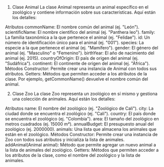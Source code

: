 1. Clase Animal
La clase Animal representa un animal específico en el zoológico y contiene información sobre sus características. Aquí están los detalles:

Atributos
commonName: El nombre común del animal (ej. "León").
scientificName: El nombre científico del animal (ej. "Panthera leo").
family: La familia taxonómica a la que pertenece el animal (ej. "Felidae").
id: Un número de identificación único para el animal (ej. "001").
species: La especie a la que pertenece el animal (ej. "Mamífero").
gender: El género del animal (ej. "Masculino" o "Femenino").
birthYear: El año de nacimiento del animal (ej. 2015).
countryOfOrigin: El país de origen del animal (ej. "Sudáfrica").
continent: El continente de origen del animal (ej. "África").
Métodos
Constructor: Permite crear una instancia de Animal con todos sus atributos.
Getters: Métodos que permiten acceder a los atributos de la clase. Por ejemplo, getCommonName() devuelve el nombre común del animal.



2. Clase Zoo
La clase Zoo representa un zoológico en sí mismo y gestiona una colección de animales. Aquí están los detalles:

Atributos
name: El nombre del zoológico (ej. "Zoológico de Cali").
city: La ciudad donde se encuentra el zoológico (ej. "Cali").
country: El país donde se encuentra el zoológico (ej. "Colombia").
area: El tamaño del zoológico en metros cuadrados (ej. 15000 m²).
annualBudget: El presupuesto anual del zoológico (ej. 2000000).
animals: Una lista que almacena los animales que están en el zoológico.
Métodos
Constructor: Permite crear una instancia de Zoo con todos sus atributos y inicializa la lista de animales.
addAnimal(Animal animal): Método que permite agregar un nuevo animal a la lista de animales del zoológico.
Getters: Métodos que permiten acceder a los atributos de la clase, como el nombre del zoológico y la lista de animales.
